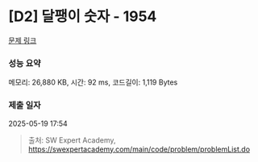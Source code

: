 # [D2] 달팽이 숫자 - 1954 

[문제 링크](https://swexpertacademy.com/main/code/problem/problemDetail.do?contestProbId=AV5PobmqAPoDFAUq) 

### 성능 요약

메모리: 26,880 KB, 시간: 92 ms, 코드길이: 1,119 Bytes

### 제출 일자

2025-05-19 17:54



> 출처: SW Expert Academy, https://swexpertacademy.com/main/code/problem/problemList.do